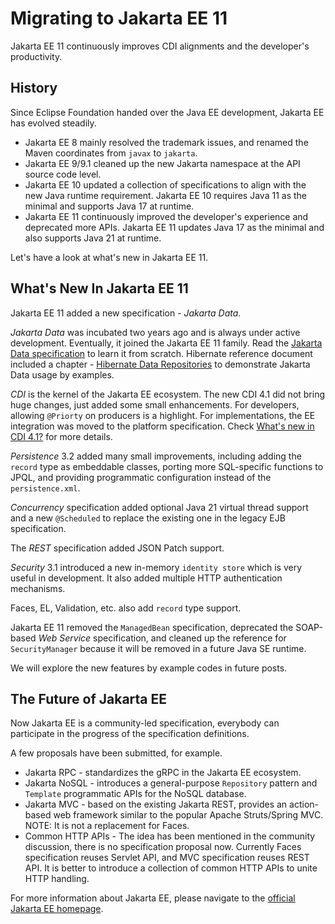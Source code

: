 # Migrating to Jakarta EE 11

Jakarta EE 11 continuously improves CDI alignments and the developer's productivity.

## History 

Since Eclipse Foundation handed over the Java EE development, Jakarta EE has evolved steadily. 

 * Jakarta EE 8 mainly resolved the trademark issues, and renamed the Maven coordinates from `javax` to `jakarta`. 
 * Jakarta EE 9/9.1 cleaned up the new Jakarta namespace at the API source code level.
 * Jakarta EE 10 updated a collection of specifications to align with the new Java runtime requirement. Jakarta EE 10 requires Java 11 as the minimal and supports Java 17 at runtime.
 * Jakarta EE 11 continuously improved the developer's experience and deprecated more APIs. Jakarta EE 11 updates Java 17 as the minimal and also supports Java 21 at runtime.

Let's have a look at what's new in Jakarta EE 11.

## What's New In Jakarta EE 11

Jakarta EE 11 added a new specification - *Jakarta Data*. 

*Jakarta Data* was incubated two years ago and is always under active development. Eventually, it joined the Jakarta EE 11 family. Read the [Jakarta Data specification](https://jakarta.ee/specifications/data/1.0/jakarta-data-1.0) to learn it from scratch. Hibernate reference document included a chapter - [Hibernate Data Repositories](https://docs.jboss.org/hibernate/orm/7.0/repositories/html_single/Hibernate_Data_Repositories.html) to demonstrate Jakarta Data usage by examples.

*CDI* is the kernel of the Jakarta EE ecosystem. The new CDI 4.1 did not bring huge changes, just added some small enhancements. For developers, allowing `@Priorty` on producers is a highlight. For implementations, the EE integration was moved to the platform specification. Check [What's new in CDI 4.1?](https://jakartaee.github.io/cdi/2024/02/27/whats-new-in-cdi41.html) for more details. 

*Persistence* 3.2 added many small improvements, including adding the `record` type as embeddable classes, porting more SQL-specific functions to JPQL, and providing programmatic configuration instead of the `persistence.xml`.   

*Concurrency* specification added optional Java 21 virtual thread support and a new `@Scheduled` to replace the existing one in the legacy EJB specification.

The *REST* specification added JSON Patch support.

*Security* 3.1 introduced a new in-memory `identity store` which is very useful in development. It also added multiple HTTP authentication mechanisms.

Faces, EL, Validation, etc. also add `record` type support. 

Jakarta EE 11 removed the `ManagedBean` specification, deprecated the SOAP-based *Web Service* specification, and cleaned up the reference for `SecurityManager` because it will be removed in a future Java SE runtime.

We will explore the new features by example codes in future posts.

## The Future of Jakarta EE

Now Jakarta EE is a community-led specification, everybody can participate in the progress of the specification definitions.

A few proposals have been submitted, for example.

* Jakarta RPC  - standardizes the gRPC in the Jakarta EE ecosystem.
* Jakarta NoSQL  - introduces a general-purpose `Repository` pattern and `Template` programmatic APIs for the NoSQL database.
* Jakarta MVC - based on the existing Jakarta REST, provides an action-based web framework similar to the popular Apache Struts/Spring MVC. NOTE: It is not a replacement for Faces.
* Common HTTP APIs - The idea has been mentioned in the community discussion, there is no specification proposal now. Currently Faces specification reuses Servlet API, and MVC specification reuses REST API. It is better to introduce a collection of common HTTP APIs to unite HTTP handling. 

For more information about Jakarta EE, please navigate to the [official Jakarta EE homepage](https://jakarta.ee).
